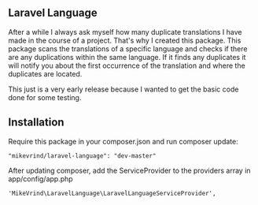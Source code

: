 ## Laravel Language

After a while I always ask myself how many duplicate translations I have made in the course of a project.
That's why I created this package. This package scans the translations of a specific language and checks if there are any duplications within the same language.
If it finds any duplicates it will notify you about the first occurrence of the translation and where the duplicates are located.

This just is a very early release because I wanted to get the basic code done for some testing.


## Installation

Require this package in your composer.json and run composer update:

    "mikevrind/laravel-language": "dev-master"

After updating composer, add the ServiceProvider to the providers array in app/config/app.php

    'MikeVrind\LaravelLanguage\LaravelLanguageServiceProvider',
